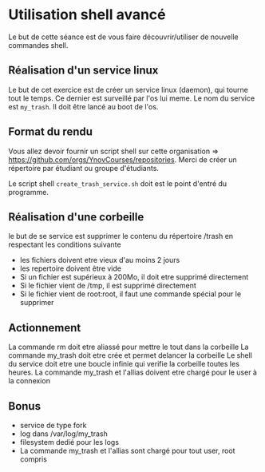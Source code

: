 #  Utilisation shell avancé

Le but de cette séance est de vous faire découvrir/utiliser de nouvelle commandes shell.

## Réalisation d'un service linux

Le but de cet exercice est de créer un service linux (daemon), qui tourne tout le temps.
Ce dernier est surveillé par l'os lui meme. Le nom du service est ``my_trash``. Il doit être lancé au boot de l'os.

## Format du rendu

Vous allez devoir fournir un script shell sur cette organisation => https://github.com/orgs/YnovCourses/repositories.
Merci de créer un répertoire par étudiant ou groupe d'étudiants.

Le script shell `create_trash_service.sh` doit est le point d'entré du programme.


## Réalisation d'une corbeille
le but de se service est supprimer le contenu du répertoire /trash en respectant les conditions suivante

- les fichiers doivent etre vieux d'au moins 2 jours
- les repertoire doivent être vide
- Si un fichier est supérieux à 200Mo, il doit etre supprimé directement
- Si le fichier vient de /tmp, il est supprimé directement
- Si le fichier vient de root:root, il faut une commande spécial pour le supprimer

## Actionnement
La commande rm doit etre aliassé pour mettre le tout dans la corbeille
La commande my_trash doit etre crée et permet delancer la corbeille
Le shell du service doit etre une boucle infinie qui verifie la corbeille toutes les heures.
La commande my_trash et l'allias doivent etre chargé pour le user à la connexion

## Bonus
- service de type fork
- log dans /var/log/my_trash
- filesystem dedié pour les logs
- La commande my_trash et l'allias sont chargé pour tout user, root compris
